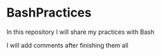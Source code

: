 # BashPractices
In this repository I will share my practices with Bash

I will add comments after finishing them all 
